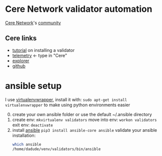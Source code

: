 # Cere Network validator automation
[Cere Network](https://cere.network/)'s [community](https://t.me/cerenetwork_official)
## Cere links
- [tutorial](https://cere-network.gitbook.io/cere-network/node/install-and-update/start-a-node) on installing a validator
- [telemetry](https://telemetry.polkadot.io/#all-chains/0x42b9b44b4950b6c1edae543a7696caf8d0a160e9bc0424ab4ab217f7a8ba30dc) <- type in "Cere"
- [explorer](https://explorer.cere.network/#/explorer)
- [github](https://github.com/Cerebellum-Network)

ansible setup
=============

I use [virtualenvwrapper](https://virtualenvwrapper.readthedocs.io/en/latest/), install it with: `sudo apt-get install virtualenvwrapper` to make using python environments easier

0. create your own ansible folder or use the default ~/.ansible directory
1. create env: `mkvirtualenv validators`
   move into env: `workon validators`
   exit env: `deactivate`
2. install [ansible](https://docs.ansible.com/ansible/latest/installation_guide/intro_installation.html)
   `pip3 install ansible-core ansible`
   validate your ansible installation:
   ```bash
   which ansible
   /home/dadude/venv/validators/bin/ansible
   ```
